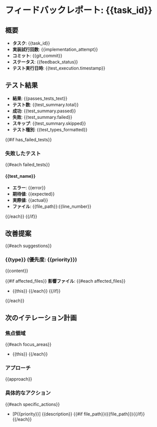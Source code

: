 # フィードバックレポート: {{task_id}}

## 概要

- **タスク**: {{task_id}}
- **実装試行回数**: {{implementation_attempt}}
- **コミット**: {{git_commit}}
- **ステータス**: {{feedback_status}}
- **テスト実行日時**: {{test_execution.timestamp}}

## テスト結果

- **結果**: {{passes_tests_text}}
- **テスト数**: {{test_summary.total}}
- **成功**: {{test_summary.passed}}
- **失敗**: {{test_summary.failed}}
- **スキップ**: {{test_summary.skipped}}
- **テスト種別**: {{test_types_formatted}}

{{#if has_failed_tests}}
### 失敗したテスト

{{#each failed_tests}}
#### {{test_name}}

- **エラー**: {{error}}
- **期待値**: {{expected}}
- **実際値**: {{actual}}
- **ファイル**: {{file_path}}:{{line_number}}

{{/each}}
{{/if}}

## 改善提案

{{#each suggestions}}
### {{type}} (優先度: {{priority}})

{{content}}

{{#if affected_files}}
**影響ファイル**:
{{#each affected_files}}
- {{this}}
{{/each}}
{{/if}}

{{/each}}

## 次のイテレーション計画

### 焦点領域

{{#each focus_areas}}
- {{this}}
{{/each}}

### アプローチ

{{approach}}

### 具体的なアクション

{{#each specific_actions}}
- [P{{priority}}] {{description}} {{#if file_path}}({{file_path}}){{/if}}
{{/each}}